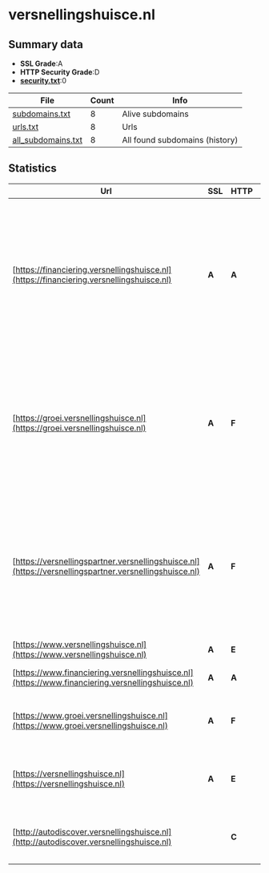 

# versnellingshuisce.nl
## Summary data


 - **SSL Grade**:A
 - **HTTP Security Grade**:D
 - **[security.txt](https://www.digitaleoverheid.nl/nieuws/standaard-security-txt-nu-verplicht-voor-overheid/)**:0


| File       | Count | Info |
|------------|-------|------|
|[subdomains.txt](/data/versnellingshuisce.nl/subdomains.txt)|8|Alive subdomains|
|[urls.txt](/data/versnellingshuisce.nl/urls.txt)|8|Urls|
|[all_subdomains.txt](/data/versnellingshuisce.nl/all_subdomains.txt)|8|All found subdomains (history)|


## Statistics


| Url | SSL | HTTP | Server | Cookie | HSTS | CORS | CTO | CSP | XFO | XXP | RP |FP| Tech |Title |
|--------|-------|-------|------|------|------|------|------|------|------|------|------|------|------|------|
|[https://financiering.versnellingshuisce.nl](https://financiering.versnellingshuisce.nl)| **A**| **A**|Apache/2| |:white_check_mark: | | | | :white_check_mark: | :white_check_mark: | :white_check_mark: | |Apache HTTP Server:2 Google Tag Manager Gravity Forms HSTS MySQL PHP:8.1.24 WordPress Yoast SEO:20.12 ZURB Foundation|Nederland Circul...|
|[https://groei.versnellingshuisce.nl](https://groei.versnellingshuisce.nl)| **A**| **F**|Apache/2| | | | | | | | :white_check_mark: | |Apache HTTP Server:2 Google Tag Manager Gravity Forms MySQL PHP:8.1.29 WordPress Yoast SEO:20.12 ZURB Foundation|Groeiprogramma's...|
|[https://versnellingspartner.versnellingshuisce.nl](https://versnellingspartner.versnellingshuisce.nl)| **A**| **F**|Apache/2|:white_check_mark: | | | | | | | :white_check_mark: | |Apache HTTP Server:2 Google Tag Manager Gravity Forms MySQL PHP:7.4.33 WordPress Yoast SEO:20.12 ZURB Foundation|Vind de juiste V...|
|[https://www.versnellingshuisce.nl](https://www.versnellingshuisce.nl)| **A**| **E**|LinQhost HPW|:warning: | | | | | :white_check_mark: | :white_check_mark: | :white_check_mark: | ||301 Moved Perman...|
|[https://www.financiering.versnellingshuisce.nl](https://www.financiering.versnellingshuisce.nl)| **A**| **A**|Apache/2| |:white_check_mark: | | | | :white_check_mark: | :white_check_mark: | :white_check_mark: | |Apache HTTP Server:2|301 Moved Perman...|
|[https://www.groei.versnellingshuisce.nl](https://www.groei.versnellingshuisce.nl)| **A**| **F**|Apache/2| | | | | | | | :white_check_mark: | |Apache HTTP Server:2 HSTS PHP:8.1.29||
|[https://versnellingshuisce.nl](https://versnellingshuisce.nl)| **A**| **E**|LinQhost HPW|:warning: | | | | | :white_check_mark: | :white_check_mark: | :white_check_mark: | |Alpine.js Google Tag Manager Laravel PHP Statamic|Versnellingshuis...|
|[http://autodiscover.versnellingshuisce.nl](http://autodiscover.versnellingshuisce.nl)| | **C**|Microsoft-IIS/10.0| |:white_check_mark: | | | | | | :white_check_mark: | |IIS:10.0 Microsoft ASP.NET Windows Server||

